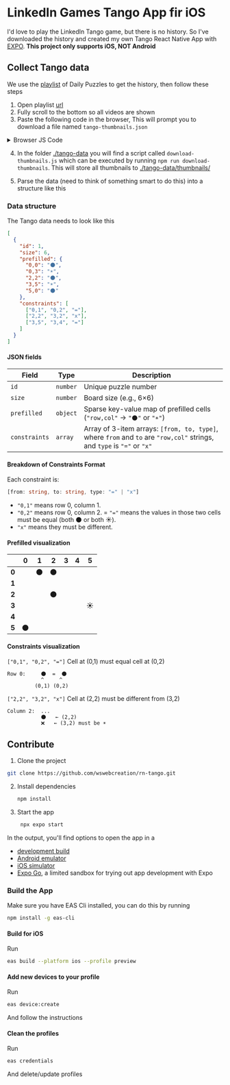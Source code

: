# LinkedIn Games Tango App fir iOS

I'd love to play the LinkedIn Tango game, but there is no history. So I've downloaded the history and created my own Tango React Native App with [EXPO](https://expo.dev/). **This project only supports iOS, NOT Android**

## Collect Tango data

We use the [playlist](https://www.youtube.com/playlist?list=PLLE2dY85AtnfSpGLBlq9YQwxQQxLVi66w) of Daily Puzzles to get the history, then follow these steps

1. Open playlist [url](https://www.youtube.com/playlist?list=PLLE2dY85AtnfSpGLBlq9YQwxQQxLVi66w)
2. Fully scroll to the bottom so all videos are shown
3. Paste the following code in the browser, This will prompt you to download a file named `tango-thumbnails.json`

  <details>

  <summary>Browser JS Code</summary>

  ```js
  (() => {
    const entries = [...document.querySelectorAll('ytd-playlist-video-renderer')];

    const result = entries.map(el => {
      const link = el.querySelector('a#thumbnail')?.href || '';
      const match = link.match(/v=([\w-]+)/);
      const videoId = match ? match[1] : null;

      const indexEl = el.querySelector('#index');
      const index = indexEl ? parseInt(indexEl.textContent.trim(), 10) : null;

      if (!videoId || !index) return null;

      const padded = String(index).padStart(3, '0');
      return {
        number: padded,
        filename: `tango-${padded}.png`,
        url: `https://img.youtube.com/vi/${videoId}/maxresdefault.jpg`
      };
    }).filter(Boolean);

    const jsonStr = JSON.stringify(result, null, 2);
    const blob = new Blob([jsonStr], { type: 'application/json' });
    const a = document.createElement('a');

    a.href = URL.createObjectURL(blob);
    a.download = 'tango-thumbnails.json';
    a.style.display = 'none';
    document.body.appendChild(a);
    a.click();
    document.body.removeChild(a);

    console.log('✅ JSON file ready and download triggered');
  })();
  ```

  </details>

4. In the folder [./tango-data](./tango-data/) you will find a script called `download-thumbnails.js` which can be executed by running `npm run download-thumbnails`. This will store all thumbnails to [./tango-data/thumbnails/](./tango-data/thumbnails/)

5. Parse the data (need to think of something smart to do this) into a structure like this

### Data structure

The Tango data needs to look like this

```json
[
  {
    "id": 1,
    "size": 6,
    "prefilled": {
      "0,0": "🌑",
      "0,3": "☀️",
      "2,2": "🌑",
      "3,5": "☀️",
      "5,0": "🌑"
    },
    "constraints": [
      ["0,1", "0,2", "="],
      ["2,2", "3,2", "x"],
      ["3,5", "3,4", "="]
    ]
  }
]
```

#### JSON fields

| Field | Type | Description|
| ----- | ---- | ---------- |
| `id` | `number` | Unique puzzle number |
| `size` | `number` | Board size (e.g., 6×6) |
| `prefilled` | `object` | Sparse key-value map of prefilled cells (`"row,col"` → `"🌑"` or `"☀️"`)                                                |
| `constraints` | `array`  | Array of 3-item arrays: `[from, to, type]`, where `from` and `to` are `"row,col"` strings, and `type` is `"="` or `"x"` |

#### Breakdown of Constraints Format

Each constraint is:

```ts
[from: string, to: string, type: "=" | "x"]
```

- `"0,1"` means row 0, column 1.
- `"0,2"` means row 0, column 2.
= `"="` means the values in those two cells must be equal (both 🌑 or both ☀️).
- `"x"` means they must be different.

#### Prefilled visualization

|       | **0**  | **1**  | **2**  | **3** | **4** | **5**  |
| ----- | -- | -- | -- | - | - | -- |
| **0** |    | 🌑 | 🌑 |   |   |    |
| **1** |    |    |    |   |   |    |
| **2** |    |    | 🌑 |   |   |    |
| **3** |    |    |    |   |   | ☀️ |
| **4** |    |    |    |   |   |    |
| **5** | 🌑 |    |    |   |   |    |

#### Constraints visualization

`["0,1", "0,2", "="]` Cell at (0,1) must equal cell at (0,2)

```
Row 0:     🌑  =  🌑
           ^     ^
         (0,1) (0,2)
```

`["2,2", "3,2", "x"]` Cell at (2,2) must be different from (3,2)

```
Column 2:  ...
           🌑   ← (2,2)
           ❌   ← (3,2) must be ☀️
```

## Contribute

1. Clone the project

  ```bash
  git clone https://github.com/wswebcreation/rn-tango.git
  ```

2. Install dependencies

   ```bash
   npm install
   ```

3. Start the app

   ```bash
    npx expo start
   ```

In the output, you'll find options to open the app in a

- [development build](https://docs.expo.dev/develop/development-builds/introduction/)
- [Android emulator](https://docs.expo.dev/workflow/android-studio-emulator/)
- [iOS simulator](https://docs.expo.dev/workflow/ios-simulator/)
- [Expo Go](https://expo.dev/go), a limited sandbox for trying out app development with Expo

### Build the App

Make sure you have EAS Cli installed, you can do this by running

```bash
npm install -g eas-cli
```

#### Build for iOS

Run 

```bash
eas build --platform ios --profile preview
```

#### Add new devices to your profile

Run

```sh
eas device:create
```

And follow the instructions

#### Clean the profiles

Run

```sh
eas credentials 
```

And delete/update profiles